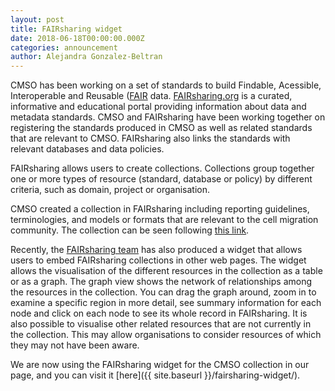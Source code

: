```yaml
---
layout: post
title: FAIRsharing widget
date: 2018-06-18T00:00:00.000Z
categories: announcement
author: Alejandra Gonzalez-Beltran
---
```


CMSO has been working on a set of standards to build Findable, Acessible, Interoperable and Reusable ([FAIR](http://dx.doi.org/10.1038/sdata.2016.18) data. [FAIRsharing.org](https://fairsharing.org)
is a curated, informative and educational portal providing information about data and metadata standards. CMSO and FAIRsharing have been working together on registering the standards produced in CMSO as well as related standards that
are relevant to CMSO. FAIRsharing also links the standards with relevant databases and data policies.

FAIRsharing allows users to create collections. Collections group together one or more types of resource (standard, database or policy) by different criteria, such as domain, project or organisation.

CMSO created a collection in FAIRsharing including reporting guidelines, terminologies, and models or formats that are relevant to the cell migration community. The collection can be seen following [this link](https://fairsharing.org/collection/CellMigrationStandardisationOrganisation).

Recently, the [FAIRsharing team](https://fairsharing.org) has also produced a widget that allows users to embed FAIRsharing collections in other web pages. The widget allows the visualisation of the different resources in the collection as a table or as a graph. The
graph view shows the network of relationships among the resources in the collection. You can drag the graph around, zoom in to examine a specific region in more detail, see summary information for each node and click on each node to see its whole record in FAIRsharing.
It is also possible to visualise other related resources that are not currently in the collection. This may allow organisations to consider resources of which they may not have been aware.

We are now using the FAIRsharing widget for the CMSO collection in our page, and you can visit it [here]({{ site.baseurl }}/fairsharing-widget/).

